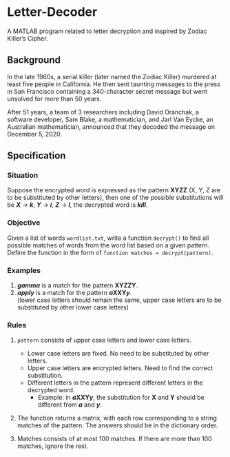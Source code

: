 # Letter-Decoder
A MATLAB program related to letter decryption and inspired by Zodiac Killer’s Cipher.

## Background
In the late 1960s, a serial killer (later named the Zodiac Killer) murdered at least five people in California.
He then sent taunting messages to the press in San Francisco containing a 340-character secret message but went unsolved for more than 50 years. <br>

After 51 years, a team of 3 researchers including David Oranchak, a software developer, Sam Blake, a mathematician, and Jarl Van Eycke, an Australian mathematician,
announced that they decoded the message on December 5, 2020.

## Specification
### Situation
Suppose the encrypted word is expressed as the pattern **XYZZ** (X, Y, Z are to be substituted by other letters), then one of the possible substitutions will be
***X*** $\rightarrow$ ***k***, ***Y*** $\rightarrow$ ***i***, ***Z*** $\rightarrow$ ***l***, the decrypted word is ***kill***.

### Objective
Given a list of words `wordlist.txt`, write a function `decrypt()` to find all possible matches of words from the word list based on a given pattern.
Define the function in the form of `function matches = decrypt(pattern)`.

### Examples
1. ***gamma*** is a match for the pattern **XYZZY**.
2. ***apply*** is a match for the pattern ***a*****XXY*****y***. <br>
(lower case letters should remain the same, upper case letters are to be substituted by other lower case letters)

### Rules
1. `pattern` consists of upper case letters and lower case letters.
   - Lower case letters are fixed. No need to be substituted by other letters.
   - Upper case letters are encrypted letters. Need to find the correct substitution.
   - Different letters in the pattern represent different letters in the decrypted word.
     - Example: in ***a*****XXY*****y***, the substitution for **X** and **Y** should be different from ***a*** and ***y***.

2. The function returns a matrix, with each row corresponding to a string matches of the pattern. The answers should be in the dictionary order.
3. Matches consists of at most 100 matches. If there are more than 100 matches, ignore the rest.
